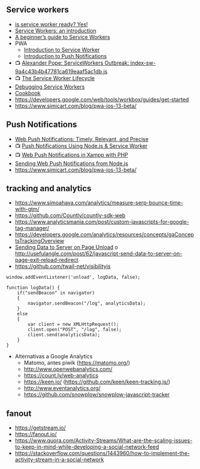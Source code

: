 


## Service workers
- [is service worker ready? Yes!](https://jakearchibald.github.io/isserviceworkerready/resources.html)
- [Service Workers: an introduction](https://developers.google.com/web/fundamentals/primers/service-workers/?hl=en)
- [A beginner’s guide to Service Workers](https://medium.com/samsung-internet-dev/a-beginners-guide-to-service-workers-f76abf1960f6)
- PWA
  - [Introduction to Service Worker](https://developers.google.com/web/ilt/pwa/introduction-to-service-worker)
  - [Introduction to Push Notifications](https://developers.google.com/web/ilt/pwa/introduction-to-push-notifications)
- :tv: [Alexander Pope: ServiceWorkers Outbreak: index-sw-9a4c43b4b47781ca619eaaf5ac1db.js](https://www.youtube.com/watch?v=CPP9ew4Co0M)
- :tv: [The Service Worker Lifecycle](https://www.youtube.com/watch?v=TF4AB75PyIc)
- [Debugging Service Workers](https://developers.google.com/web/fundamentals/codelabs/debugging-service-workers/?hl=en)
- [Cookbook](https://serviceworke.rs/api-analytics_service-worker_doc.html)
- https://developers.google.com/web/tools/workbox/guides/get-started
- https://www.simicart.com/blog/pwa-ios-13-beta/

## Push Notifications
- [Web Push Notifications: Timely, Relevant, and Precise](https://developers.google.com/web/fundamentals/push-notifications/)
- :tv: [Push Notifications Using Node.js & Service Worker](https://www.youtube.com/watch?v=HlYFW2zaYQM)
- :tv: [Web Push Notifications in Xampp with PHP](https://www.youtube.com/watch?v=vi9d6MjiBGQ)
- [Sending Web Push Notifications from Node.js](https://thecodebarbarian.com/sending-web-push-notifications-from-node-js.html)
- https://www.simicart.com/blog/pwa-ios-13-beta/

## tracking and analytics
- https://www.simoahava.com/analytics/measure-serp-bounce-time-with-gtm/
- https://github.com/Countly/countly-sdk-web
- https://www.analyticsmania.com/post/custom-javascripts-for-google-tag-manager/
- https://developers.google.com/analytics/resources/concepts/gaConceptsTrackingOverview
- [Sending Data to Server on Page Unload](http://qnimate.com/sending-data-to-server-on-page-unload/) o http://usefulangle.com/post/62/javascript-send-data-to-server-on-page-exit-reload-redirect
- https://github.com/twail-net/visibilityjs

```
window.addEventListener('unload', logData, false);

function logData() {
    if("sendBeacon" in navigator)
    {
        navigator.sendBeacon("/log", analyticsData);
    }
    else
    {
        var client = new XMLHttpRequest();
        client.open("POST", "/log", false);
        client.send(analyticsData);
    }
}
```

- Alternativas a Google Analytics
  - Matomo, antes piwik (https://matomo.org/)
  - http://www.openwebanalytics.com/
  - https://count.ly/web-analytics
  - https://keen.io/ (https://github.com/keen/keen-tracking.js/)
  - http://www.eventanalytics.org/
  - https://github.com/snowplow/snowplow-javascript-tracker

## fanout
- https://getstream.io/
- https://fanout.io/
- https://www.quora.com/Activity-Streams/What-are-the-scaling-issues-to-keep-in-mind-while-developing-a-social-network-feed
- https://stackoverflow.com/questions/1443960/how-to-implement-the-activity-stream-in-a-social-network
